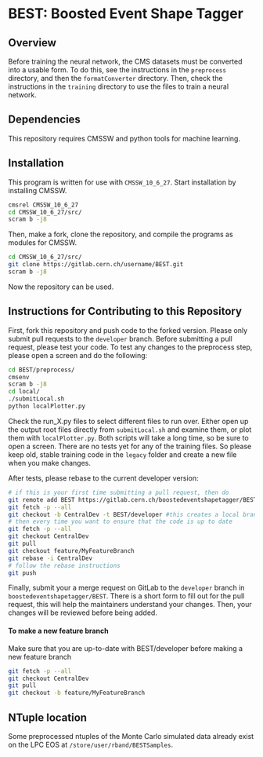 # BEST: Boosted Event Shape Tagger

## Overview

Before training the neural network, the CMS datasets must be converted into a usable form.
To do this, see the instructions in the ``preprocess`` directory, and then the ``formatConverter`` directory.
Then, check the instructions in the ``training`` directory to use the files to train a neural network.

## Dependencies 

This repository requires CMSSW and python tools for machine learning.

## Installation

This program is written for use with ``CMSSW_10_6_27``. Start installation by installing CMSSW.

```bash
cmsrel CMSSW_10_6_27
cd CMSSW_10_6_27/src/
scram b -j8
```
Then, make a fork, clone the repository, and compile the programs as modules for CMSSW.

```bash
cd CMSSW_10_6_27/src/
git clone https://gitlab.cern.ch/username/BEST.git
scram b -j8
```

Now the repository can be used. 

## Instructions for Contributing to this Repository

First, fork this repository and push code to the forked version.
Please only submit pull requests to the `developer` branch. Before submitting a pull request, 
please test your code. To test any changes to the preprocess step, please open a screen and do the following:

```bash
cd BEST/preprocess/
cmsenv
scram b -j8
cd local/
./submitLocal.sh
python localPlotter.py 
```

Check the run_X.py files to select different files to run over. 
Either open up the output root files directly from ``submitLocal.sh`` and examine them, 
or plot them with ``localPlotter.py``. Both scripts will take a long time, so be sure to open a screen.
There are no tests yet for any of the training files. So please keep old, stable training code
in the `legacy` folder and create a new file when you make changes. 

After tests, please rebase to the current developer version:

```bash
# if this is your first time submitting a pull request, then do
git remote add BEST https://gitlab.cern.ch/boostedeventshapetagger/BEST.git
git fetch -p --all
git checkout -b CentralDev -t BEST/developer #this creates a local branch called CentralDev that tracks the main developer branch
# then every time you want to ensure that the code is up to date
git fetch -p --all
git checkout CentralDev
git pull
git checkout feature/MyFeatureBranch
git rebase -i CentralDev
# follow the rebase instructions
git push 
```

Finally, submit your a merge request on GitLab to the `developer` branch in `boostedeventshapetagger/BEST`.
There is a short form to fill out for the pull request, this will help the maintainers understand your changes.
Then, your changes will be reviewed before being added. 

#### To make a new feature branch

Make sure that you are up-to-date with BEST/developer before making a new feature branch

```bash
git fetch -p --all
git checkout CentralDev
git pull
git checkout -b feature/MyFeatureBranch
```

## NTuple location

Some preprocessed ntuples of the Monte Carlo simulated data already exist on the LPC EOS at `/store/user/rband/BESTSamples`.

